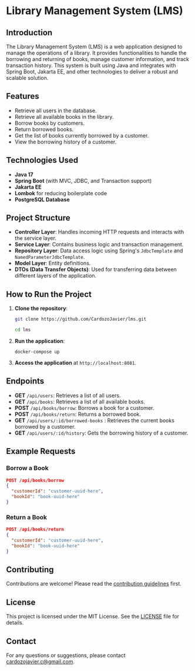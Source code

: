 # Library Management System (LMS)

## Introduction
The Library Management System (LMS) is a web application designed to manage the operations of a library. It provides functionalities to handle the borrowing and returning of books, manage customer information, and track transaction history. This system is built using Java and integrates with Spring Boot, Jakarta EE, and other technologies to deliver a robust and scalable solution.

## Features
- Retrieve all users in the database.
- Retrieve all available books in the library.
- Borrow books by customers.
- Return borrowed books.
- Get the list of books currently borrowed by a customer.
- View the borrowing history of a customer.

## Technologies Used
- **Java 17**
- **Spring Boot** (with MVC, JDBC, and Transaction support)
- **Jakarta EE**
- **Lombok** for reducing boilerplate code
- **PostgreSQL Database**

## Project Structure
- **Controller Layer**: Handles incoming HTTP requests and interacts with the service layer.
- **Service Layer**: Contains business logic and transaction management.
- **Repository Layer**: Data access logic using Spring's `JdbcTemplate` and `NamedParameterJdbcTemplate`.
- **Model Layer**: Entity definitions.
- **DTOs (Data Transfer Objects)**: Used for transferring data between different layers of the application.

## How to Run the Project
1. **Clone the repository**:
    ```bash
    git clone https://github.com/CardozoJavier/lms.git
    
   cd lms
    ```
2. **Run the application**:
    ```
    docker-compose up
    ```

4. **Access the application** at `http://localhost:8081`.

## Endpoints
- **GET** `/api/users`: Retrieves a list of all users.
- **GET** `/api/books`: Retrieves a list of all available books.
- **POST** `/api/books/borrow`: Borrows a book for a customer.
- **POST** `/api/books/return`: Returns a borrowed book.
- **GET** `/api/users/:id/borrowed-books` : Retrieves the current books borrowed by a customer.
- **GET** `/api/users/:id/history`: Gets the borrowing history of a customer.

## Example Requests

### Borrow a Book
```json
POST /api/books/borrow
{
  "customerId": "customer-uuid-here",
  "bookId": "book-uuid-here"
}
```

### Return a Book
```json
POST /api/books/return
{
  "customerId": "customer-uuid-here",
  "bookId": "book-uuid-here"
}
```

## Contributing
Contributions are welcome! Please read the [contribution guidelines](CONTRIBUTING.md) first.

## License
This project is licensed under the MIT License. See the [LICENSE](LICENSE) file for details.

## Contact
For any questions or suggestions, please contact [cardozojavier.c@gmail.com](mailto:your-email@example.com).